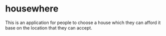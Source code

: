 housewhere
==========

This is an application for people to choose a house which they can afford it base on the location that they can accept.
